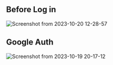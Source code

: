 ## Before Log in 

![Screenshot from 2023-10-20 12-28-57](https://github.com/WallisMark/Google-login-FullStack-Next-Auth-App/assets/144102202/67e101ce-16f3-4399-8be1-9d96bd11cab9)

## Google Auth

![Screenshot from 2023-10-19 20-17-12](https://github.com/WallisMark/Google-login-FullStack-Next-Auth-App/assets/144102202/ec04b97a-5ae8-4580-abaf-81c4144c2238)
